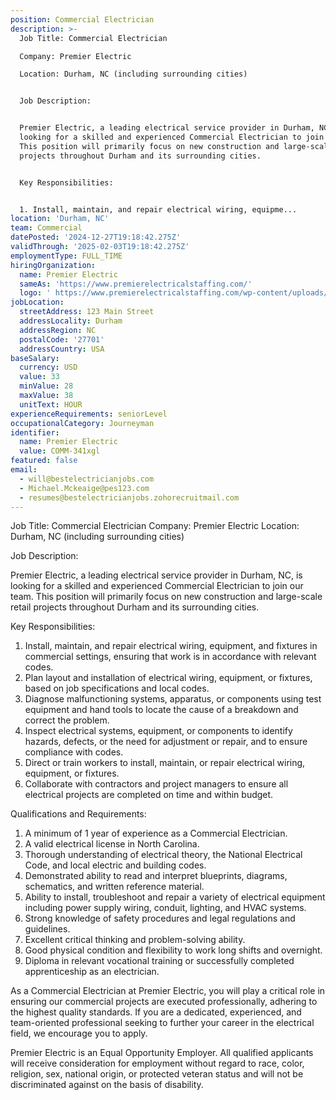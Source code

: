 ```yaml
---
position: Commercial Electrician
description: >-
  Job Title: Commercial Electrician

  Company: Premier Electric

  Location: Durham, NC (including surrounding cities)


  Job Description:


  Premier Electric, a leading electrical service provider in Durham, NC, is
  looking for a skilled and experienced Commercial Electrician to join our team.
  This position will primarily focus on new construction and large-scale retail
  projects throughout Durham and its surrounding cities.


  Key Responsibilities:


  1. Install, maintain, and repair electrical wiring, equipme...
location: 'Durham, NC'
team: Commercial
datePosted: '2024-12-27T19:18:42.275Z'
validThrough: '2025-02-03T19:18:42.275Z'
employmentType: FULL_TIME
hiringOrganization:
  name: Premier Electric
  sameAs: 'https://www.premierelectricalstaffing.com/'
  logo: ' https://www.premierelectricalstaffing.com/wp-content/uploads/2020/05/Premier-Electrical-Staffing-logo.png'
jobLocation:
  streetAddress: 123 Main Street
  addressLocality: Durham
  addressRegion: NC
  postalCode: '27701'
  addressCountry: USA
baseSalary:
  currency: USD
  value: 33
  minValue: 28
  maxValue: 38
  unitText: HOUR
experienceRequirements: seniorLevel
occupationalCategory: Journeyman
identifier:
  name: Premier Electric
  value: COMM-341xgl
featured: false
email:
  - will@bestelectricianjobs.com
  - Michael.Mckeaige@pes123.com
  - resumes@bestelectricianjobs.zohorecruitmail.com
---
```




Job Title: Commercial Electrician
Company: Premier Electric
Location: Durham, NC (including surrounding cities)

Job Description:

Premier Electric, a leading electrical service provider in Durham, NC, is looking for a skilled and experienced Commercial Electrician to join our team. This position will primarily focus on new construction and large-scale retail projects throughout Durham and its surrounding cities.

Key Responsibilities:

1. Install, maintain, and repair electrical wiring, equipment, and fixtures in commercial settings, ensuring that work is in accordance with relevant codes.
2. Plan layout and installation of electrical wiring, equipment, or fixtures, based on job specifications and local codes.
3. Diagnose malfunctioning systems, apparatus, or components using test equipment and hand tools to locate the cause of a breakdown and correct the problem.
4. Inspect electrical systems, equipment, or components to identify hazards, defects, or the need for adjustment or repair, and to ensure compliance with codes.
5. Direct or train workers to install, maintain, or repair electrical wiring, equipment, or fixtures.
6. Collaborate with contractors and project managers to ensure all electrical projects are completed on time and within budget.

Qualifications and Requirements:

1. A minimum of 1 year of experience as a Commercial Electrician.
2. A valid electrical license in North Carolina.
3. Thorough understanding of electrical theory, the National Electrical Code, and local electric and building codes.
4. Demonstrated ability to read and interpret blueprints, diagrams, schematics, and written reference material.
5. Ability to install, troubleshoot and repair a variety of electrical equipment including power supply wiring, conduit, lighting, and HVAC systems.
6. Strong knowledge of safety procedures and legal regulations and guidelines.
7. Excellent critical thinking and problem-solving ability.
8. Good physical condition and flexibility to work long shifts and overnight.
9. Diploma in relevant vocational training or successfully completed apprenticeship as an electrician.

As a Commercial Electrician at Premier Electric, you will play a critical role in ensuring our commercial projects are executed professionally, adhering to the highest quality standards. If you are a dedicated, experienced, and team-oriented professional seeking to further your career in the electrical field, we encourage you to apply.

Premier Electric is an Equal Opportunity Employer. All qualified applicants will receive consideration for employment without regard to race, color, religion, sex, national origin, or protected veteran status and will not be discriminated against on the basis of disability.
